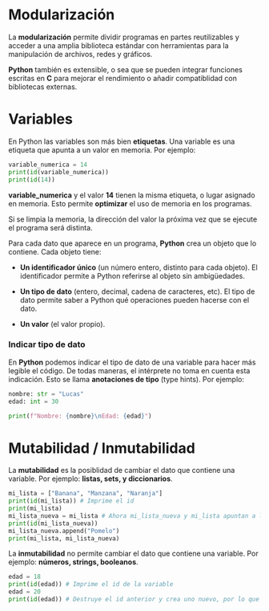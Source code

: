 # Modularización

La **modularización** permite dividir programas en partes reutilizables y acceder a una amplia biblioteca estándar con herramientas para la manipulación de archivos, redes y gráficos.

**Python** también es extensible, o sea que se pueden integrar funciones escritas en **C** para mejorar el rendimiento o añadir compatiblidad con bibliotecas externas.

# Variables

En Python las variables son más bien **etiquetas**. Una variable es una etiqueta que apunta a un valor en memoria. Por ejemplo:

```python
variable_numerica = 14
print(id(variable_numerica))
print(id(14))
```

**variable_numerica** y el valor **14** tienen la misma etiqueta, o lugar asignado en memoria. Esto permite **optimizar** el uso de memoria en los programas.

Si se limpia la memoria, la dirección del valor la próxima vez que se ejecute el programa será distinta.

Para cada dato que aparece en un programa, **Python** crea un objeto que lo contiene.
Cada objeto tiene:

- **Un identificador único** (un número entero, distinto para cada objeto). El identificador permite a Python referirse al objeto sin ambigüedades.

- **Un tipo de dato** (entero, decimal, cadena de caracteres, etc). El tipo de dato permite saber a Python qué operaciones pueden hacerse con el dato.

- **Un valor** (el valor propio).

### Indicar tipo de dato

En **Python** podemos indicar el tipo de dato de una variable para hacer más legible el código. De todas maneras, el intérprete no toma en cuenta esta indicación. Esto se llama **anotaciones de tipo** (type hints). Por ejemplo:

```python
nombre: str = "Lucas"
edad: int = 30

print(f"Nombre: {nombre}\nEdad: {edad}")
```

# Mutabilidad / Inmutabilidad

La **mutabilidad** es la posiblidad de cambiar el dato que contiene una variable. Por ejemplo: **listas, sets, y diccionarios**.

```python
mi_lista = ["Banana", "Manzana", "Naranja"]
print(id(mi_lista)) # Imprime el id
print(mi_lista)
mi_lista_nueva = mi_lista # Ahora mi_lista_nueva y mi_lista apuntan a la misma dirección en memoria. Por lo que si hago cambios en la lista nueva, también se haran en la lista inicial.
print(id(mi_lista_nueva))
mi_lista_nueva.append("Pomelo")
print(mi_lista, mi_lista_nueva)
```

La **inmutabilidad** no permite cambiar el dato que contiene una variable. Por ejemplo: **números, strings, booleanos**.

```python
edad = 18
print(id(edad)) # Imprime el id de la variable
edad = 20
print(id(edad)) # Destruye el id anterior y crea uno nuevo, por lo que no estamos cambiando el valor a la variable, sino que estamos apuntando a un nuevo valor con distinto id